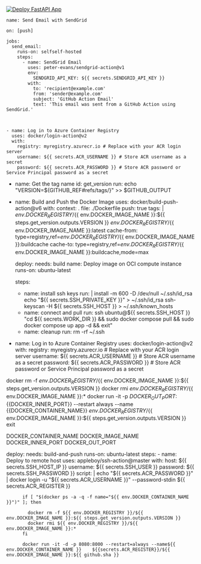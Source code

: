 
[![Deploy FastAPI App](https://github.com/wbeirigo-aecom/testecicd/actions/workflows/main1.yml/badge.svg)](https://github.com/wbeirigo-aecom/testecicd/actions/workflows/main1.yml)


    name: Send Email with SendGrid

    on: [push]

    jobs:
      send_email:
        runs-on: selfself-hosted
        steps:
          - name: SendGrid Email
            uses: peter-evans/sendgrid-action@v1
            env:
              SENDGRID_API_KEY: ${{ secrets.SENDGRID_API_KEY }}
            with:
              to: 'recipient@example.com'
              from: 'sender@example.com'
              subject: 'GitHub Action Email'
              text: 'This email was sent from a GitHub Action using SendGrid.'



    - name: Log in to Azure Container Registry
      uses: docker/login-action@v2
      with:
        registry: myregistry.azurecr.io # Replace with your ACR login server
        username: ${{ secrets.ACR_USERNAME }} # Store ACR username as a secret
        password: ${{ secrets.ACR_PASSWORD }} # Store ACR password or Service Principal password as a secret





- name: Get the tag name
  id: get_version
  run: echo "VERSION=${GITHUB_REF#refs/tags/}" >> $GITHUB_OUTPUT

- name: Build and Push the Docker Image
  uses: docker/build-push-action@v6
  with:
    context: .
    file: ./Dockerfile
    push: true
    tags: |
      ${{ env.DOCKER_REGISTRY }}/${{ env.DOCKER_IMAGE_NAME }}:${{ steps.get_version.outputs.VERSION }}
      ${{ env.DOCKER_REGISTRY }}/${{ env.DOCKER_IMAGE_NAME }}:latest
    cache-from: type=registry,ref=${{ env.DOCKER_REGISTRY }}/${{ env.DOCKER_IMAGE_NAME }}:buildcache
    cache-to: type=registry,ref=${{ env.DOCKER_REGISTRY }}/${{ env.DOCKER_IMAGE_NAME }}:buildcache,mode=max




    deploy:
    needs: build
    name: Deploy image on OCI compute instance
    runs-on: ubuntu-latest

    steps:
    - name: install ssh keys
      run: |
          install -m 600 -D /dev/null ~/.ssh/id_rsa
          echo "${{ secrets.SSH_PRIVATE_KEY }}" > ~/.ssh/id_rsa
          ssh-keyscan -H ${{ secrets.SSH_HOST }} > ~/.ssh/known_hosts
    - name: connect and pull
      run: ssh ubuntu@${{ secrets.SSH_HOST }} "cd ${{ secrets.WORK_DIR }} && sudo docker  compose pull && sudo docker compose up app -d && exit"
    - name: cleanup
      run: rm -rf ~/.ssh


- name: Log in to Azure Container Registry
      uses: docker/login-action@v2
      with:
        registry: myregistry.azurecr.io # Replace with your ACR login server
        username: ${{ secrets.ACR_USERNAME }} # Store ACR username as a secret
        password: ${{ secrets.ACR_PASSWORD }} # Store ACR password or Service Principal password as a secret



docker rm -f ${{ env.DOCKER_REGISTRY }}/${{ env.DOCKER_IMAGE_NAME }}:${{ steps.get_version.outputs.VERSION }}
docker rmi ${{ env.DOCKER_REGISTRY }}/${{ env.DOCKER_IMAGE_NAME }}:*
docker run -it -p ${{DOCKER_OUT_PORT}}:${{DOCKER_INNER_PORT}} --restart always --name {{DOCKER_CONTAINER_NAME}} ${{ env.DOCKER_REGISTRY }}/${{ env.DOCKER_IMAGE_NAME }}:${{ steps.get_version.outputs.VERSION }}
exit


DOCKER_CONTAINER_NAME
DOCKER_IMAGE_NAME
DOCKER_INNER_PORT
DOCKER_OUT_PORT







  deploy:
    needs: build-and-push
    runs-on: ubuntu-latest
    steps:
    - name: Deploy to remote host
      uses: appleboy/ssh-action@master
      with:
        host: ${{ secrets.SSH_HOST_IP }}
        username: ${{ secrets.SSH_USER }}
        password: ${{ secrets.SSH_PASSWORD }}
        script: |
          echo "${{ secrets.ACR_PASSWORD }}" | docker login -u "${{ secrets.ACR_USERNAME }}" --password-stdin ${{ secrets.ACR_REGISTER }}
          
          if [ "$(docker ps -a -q -f name="${{ env.DOCKER_CONTAINER_NAME }}")" ]; then

            docker rm -f ${{ env.DOCKER_REGISTRY }}/${{ env.DOCKER_IMAGE_NAME }}:${{ steps.get_version.outputs.VERSION }}
            docker rmi ${{ env.DOCKER_REGISTRY }}/${{ env.DOCKER_IMAGE_NAME }}:*
          fi

          docker run -it -d -p 8080:8000 --restart=always --name${{ env.DOCKER_CONTAINER_NAME }}    ${{secrets.ACR_REGISTER}}/${{ env.DOCKER_IMAGE_NAME }}:${{ github.sha }}
